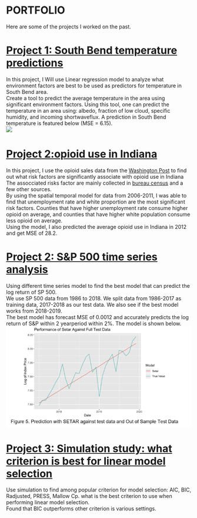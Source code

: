 # PORTFOLIO
Here are some of the projects I worked on the past. 

# [Project 1: South Bend temperature predictions](https://github.com/oceancode1997/southbendtemperature)
In this project, I Will use Linear regression model to analyze what environment factors are best to be used as predictors for temperature in South Bend area. <br />
Create a tool to predict the average temperature in the area using significant environment factors. Using this tool, one can predict the temperature in an area using:  albedo, fraction of low cloud, specific humidity, and incoming shortwaveflux. A prediction in South Bend temperature is featured below (MSE = 6.15). <br />
![](https://github.com/oceancode1997/southbendtemperature/blob/master/fitted%20value.PNG)  <br />
# [Project 2:opioid use in Indiana](https://github.com/oceancode1997/southbendtemperature)
In this project, I use the opioid sales data from the [Washington Post](https://www.washingtonpost.com/graphics/2019/investigations/dea-pain-pill-database/) to find out what risk factors are significantly associate with opioid use in Indiana  <br />
The assocciated risks factor are mainly collected in [bureau census](https://www.census.gov/library/publications/2011/compendia/usa-counties-2011.html#POP) and a few other sources.  <br />
By using the spatial temporal model for data from 2006-2011, I was able to find that unemployment rate and white proportion are the most significant risk factors. Counties that have higher unemployment rate consume higher opioid on average, and counties that have higher white population consume less opioid on average.  <br />
Using the model, I also predicted the average opioid use in Indiana in 2012 and get MSE of 28.2. <br />
# [Project 2: S&P 500 time series analysis](https://github.com/oceancode1997/SP500priceprediction)
Using  different time series model to find the best model that can predict the log return of SP 500. <br />
We use SP 500 data from 1986 to 2018. We split data from 1986-2017 as training data, 2017-2018 as our test data. We also see if the best model works from 2018-2019. <br />
The best model has forecast MSE of 0.0012 and accurately predicts the log return of S&P within 2 yearperiod within 2%. The model is shown below. <br />
![](https://github.com/oceancode1997/SP500priceprediction/blob/master/SP500%20model.PNG)
# [Project 3: Simulation study: what criterion is best for linear model selection](https://github.com/oceancode1997/Stimulation-study-what-criterion-is-best-for-linear-model)
Use simulation to find among popular criterion for model selection: AIC, BIC, Radjusted, PRESS, Mallow Cp. what is the best criterion to use when performing linear model selection. <br />
Found that BIC outperforms other criterion is various settings. <br />
